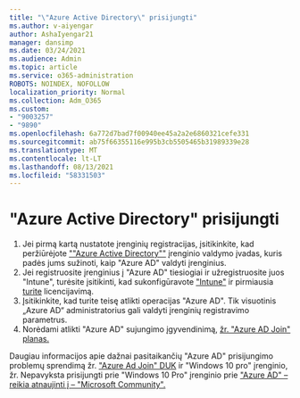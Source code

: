 ```yaml
---
title: "\"Azure Active Directory\" prisijungti"
ms.author: v-aiyengar
author: AshaIyengar21
manager: dansimp
ms.date: 03/24/2021
ms.audience: Admin
ms.topic: article
ms.service: o365-administration
ROBOTS: NOINDEX, NOFOLLOW
localization_priority: Normal
ms.collection: Adm_O365
ms.custom:
- "9003257"
- "9890"
ms.openlocfilehash: 6a772d7bad7f00940ee45a2a2e6860321cefe331
ms.sourcegitcommit: ab75f66355116e995b3cb5505465b31989339e28
ms.translationtype: MT
ms.contentlocale: lt-LT
ms.lasthandoff: 08/13/2021
ms.locfileid: "58331503"
---
```

# <a name="azure-active-directory-join"></a>"Azure Active Directory" prisijungti

1. Jei pirmą kartą nustatote įrenginių registracijas, įsitikinkite, kad peržiūrėjote [""Azure Active Directory""](https://docs.microsoft.com/azure/active-directory/devices/overview) įrenginio valdymo įvadas, kuris padės jums sužinoti, kaip "Azure AD" valdyti įrenginius. 
1. Jei registruosite įrenginius į "Azure AD" tiesiogiai ir užregistruosite juos "Intune", turėsite įsitikinti, kad sukonfigūravote ["Intune"](https://docs.microsoft.com/mem/intune/enrollment/device-enrollment) ir pirmiausia [turite](https://docs.microsoft.com/mem/intune/fundamentals/licenses-assign) licencijavimą.
1. Įsitikinkite, kad turite teisę atlikti operacijas "Azure AD". Tik visuotinis „Azure AD“ administratorius gali valdyti įrenginių registravimo parametrus.
1. Norėdami atlikti "Azure AD" sujungimo įgyvendinimą, [žr. "Azure AD Join" planas.](https://docs.microsoft.com/azure/active-directory/devices/azureadjoin-plan)

Daugiau informacijos apie dažnai pasitaikančių "Azure AD" prisijungimo problemų sprendimą žr. ["Azure Ad Join" DUK](https://docs.microsoft.com/azure/active-directory/devices/faq) ir "Windows 10 pro" įrenginio, žr. Nepavyksta prisijungti prie "Windows 10 Pro" įrenginio prie ["Azure AD" – reikia atnaujinti į – "Microsoft Community".](https://answers.microsoft.com/en-us/msoffice/forum/msoffice_install-mso_win10-mso_365hp/unable-to-join-windows-10-pro-machine-to-azure-ad/abb1ca7d-b317-45ec-a628-e1c10eae2900)
